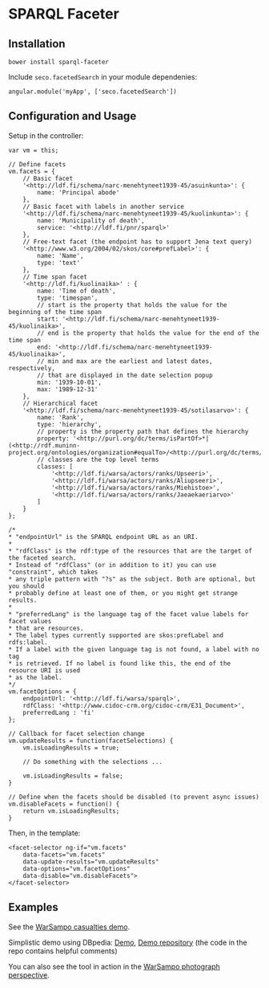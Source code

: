 # SPARQL Faceter

## Installation

`bower install sparql-faceter`

Include `seco.facetedSearch` in your module dependenies:

```
angular.module('myApp', ['seco.facetedSearch'])
```

## Configuration and Usage

Setup in the controller:

```
var vm = this;

// Define facets
vm.facets = {
    // Basic facet
    '<http://ldf.fi/schema/narc-menehtyneet1939-45/asuinkunta>': {
        name: 'Principal abode'
    },
    // Basic facet with labels in another service
    '<http://ldf.fi/schema/narc-menehtyneet1939-45/kuolinkunta>': {
        name: 'Municipality of death',
        service: '<http://ldf.fi/pnr/sparql>'
    },
    // Free-text facet (the endpoint has to support Jena text query)
    '<http://www.w3.org/2004/02/skos/core#prefLabel>': {
        name: 'Name',
        type: 'text'
    },
    // Time span facet
    '<http://ldf.fi/kuolinaika>' : {
        name: 'Time of death',
        type: 'timespan',
        // start is the property that holds the value for the beginning of the time span
        start: '<http://ldf.fi/schema/narc-menehtyneet1939-45/kuolinaika>',
        // end is the property that holds the value for the end of the time span
        end: '<http://ldf.fi/schema/narc-menehtyneet1939-45/kuolinaika>',
        // min and max are the earliest and latest dates, respectively,
        // that are displayed in the date selection popup
        min: '1939-10-01',
        max: '1989-12-31'
    },
    // Hierarchical facet
    '<http://ldf.fi/schema/narc-menehtyneet1939-45/sotilasarvo>': {
        name: 'Rank',
        type: 'hierarchy',
        // property is the property path that defines the hierarchy
        property: '<http://purl.org/dc/terms/isPartOf>*|(<http://rdf.muninn-project.org/ontologies/organization#equalTo>/<http://purl.org/dc/terms/isPartOf>*)',
        // classes are the top level terms
        classes: [
            '<http://ldf.fi/warsa/actors/ranks/Upseeri>',
            '<http://ldf.fi/warsa/actors/ranks/Aliupseeri>',
            '<http://ldf.fi/warsa/actors/ranks/Miehistoe>',
            '<http://ldf.fi/warsa/actors/ranks/Jaeaekaeriarvo>'
        ]
    }
};

/*
* "endpointUrl" is the SPARQL endpoint URL as an URI.
*
* "rdfClass" is the rdf:type of the resources that are the target of the faceted search.
* Instead of "rdfClass" (or in addition to it) you can use "constraint", which takes
* any triple pattern with "?s" as the subject. Both are optional, but you should
* probably define at least one of them, or you might get strange results.
*
* "preferredLang" is the language tag of the facet value labels for facet values
* that are resources.
* The label types currently supported are skos:prefLabel and rdfs:label.
* If a label with the given language tag is not found, a label with no tag
* is retrieved. If no label is found like this, the end of the resource URI is used
* as the label.
*/
vm.facetOptions = {
    endpointUrl: '<http://ldf.fi/warsa/sparql>',
    rdfClass: '<http://www.cidoc-crm.org/cidoc-crm/E31_Document>',
    preferredLang : 'fi'
};

// Callback for facet selection change
vm.updateResults = function(facetSelections) {
    vm.isLoadingResults = true;

    // Do something with the selections ...

    vm.isLoadingResults = false;
}

// Define when the facets should be disabled (to prevent async issues)
vm.disableFacets = function() {
    return vm.isLoadingResults;
}
```

Then, in the template:

```
<facet-selector ng-if="vm.facets"
    data-facets="vm.facets"
    data-update-results="vm.updateResults"
    data-options="vm.facetOptions"
    data-disable="vm.disableFacets">
</facet-selector>
```

## Examples
See the [WarSampo casualties demo](https://github.com/SemanticComputing/casualties-demo).

Simplistic demo using DBpedia: [Demo](http://semanticcomputing.github.io/sparql-faceter-dbpedia-demo/#),
[Demo repository](https://github.com/SemanticComputing/sparql-faceter-dbpedia-demo) (the code in the repo contains helpful comments)

You can also see the tool in action in the [WarSampo photograph perspective](http://www.sotasampo.fi/en/photographs).
